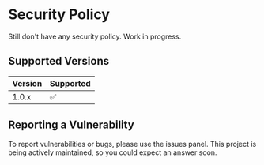 # Security Policy

Still don't have any security policy.  Work in progress.

## Supported Versions

| Version | Supported          |
| ------- | ------------------ |
| 1.0.x   | :white_check_mark: |

## Reporting a Vulnerability

To report vulnerabilities or bugs, please use the issues panel.  This project is being actively maintained, so you could expect an answer soon.
